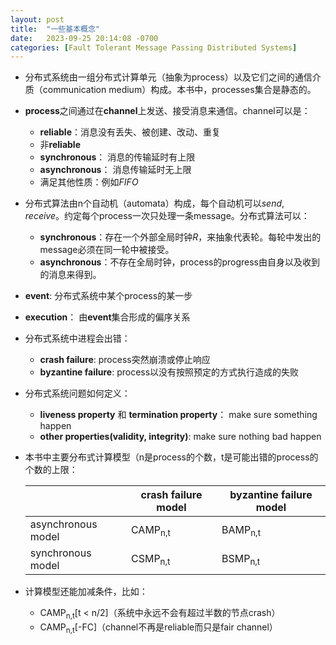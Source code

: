 ```yaml
---
layout: post
title:  "一些基本概念"
date:   2023-09-25 20:14:08 -0700
categories: [Fault Tolerant Message Passing Distributed Systems]
---
```


+ 分布式系统由一组分布式计算单元（抽象为process）以及它们之间的通信介质（communication medium）构成。本书中，processes集合是静态的。
+ **process**之间通过在**channel**上发送、接受消息来通信。channel可以是：
  + **reliable**：消息没有丢失、被创建、改动、重复
  + 非**reliable**
  + **synchronous**： 消息的传输延时有上限
  + **asynchronous**： 消息传输延时无上限
  + 满足其他性质：例如*FIFO*
+ 分布式算法由n个自动机（automata）构成，每个自动机可以*send*, *receive*。约定每个process一次只处理一条message。分布式算法可以：
  + **synchronous**：存在一个外部全局时钟*R*，来抽象代表轮。每轮中发出的message必须在同一轮中被接受。
  + **asynchronous**：不存在全局时钟，process的progress由自身以及收到的消息来得到。
+ **event**: 分布式系统中某个process的某一步
+ **execution**： 由**event**集合形成的偏序关系
+ 分布式系统中进程会出错：
  + **crash failure**: process突然崩溃或停止响应
  + **byzantine failure**: process以没有按照预定的方式执行造成的失败
+ 分布式系统问题如何定义：
  + **liveness property** 和 **termination property**： make sure something happen
  + **other properties(validity, integrity)**: make sure nothing bad happen
+ 本书中主要分布式计算模型（n是process的个数，t是可能出错的process的个数的上限：
  
  |  | crash failure model | byzantine failure model |
  |---|---|---|
  | asynchronous model | CAMP<sub>n,t</sub> | BAMP<sub>n,t</sub> |
  | synchronous model | CSMP<sub>n,t</sub> | BSMP<sub>n,t</sub> |

+ 计算模型还能加减条件，比如：
  + CAMP<sub>n,t</sub>[t &lt; n/2]（系统中永远不会有超过半数的节点crash）
  + CAMP<sub>n,t</sub>[-FC]（channel不再是reliable而只是fair channel）